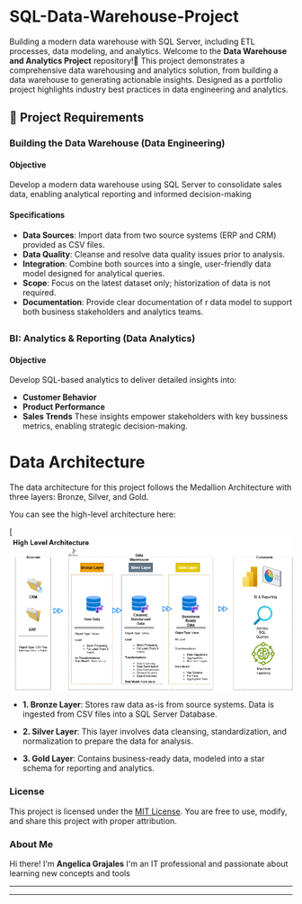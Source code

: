# SQL-Data-Warehouse-Project
Building a modern data warehouse with SQL Server, including ETL processes, data modeling, and analytics.
Welcome to the **Data Warehouse and Analytics Project** repository!🚀 
This project demonstrates a comprehensive data warehousing and analytics solution, from building a data warehouse to generating actionable insights. Designed as a portfolio project highlights industry best practices in data engineering and analytics.

## 🚀 Project Requirements

### Building the Data Warehouse (Data Engineering)

#### Objective
Develop a modern data warehouse using SQL Server to consolidate sales data, enabling analytical reporting and informed decision-making

#### Specifications
- **Data Sources**: Import data from two source systems (ERP and CRM) provided as CSV files.
- **Data Quality**: Cleanse and resolve data quality issues prior to analysis.
- **Integration**: Combine both sources into a single, user-friendly data model designed for analytical queries.
- **Scope**: Focus on the latest dataset only; historization of data is not required.
- **Documentation**: Provide clear documentation of r data model to support both business stakeholders and analytics teams.

##

### BI: Analytics & Reporting (Data Analytics)

#### Objective
Develop SQL-based analytics to deliver detailed insights into:
- **Customer Behavior**
- **Product Performance**
- **Sales Trends**
These insights empower stakeholders with key bussiness metrics, enabling strategic decision-making.

# Data Architecture

The data architecture for this project follows the Medallion Architecture with three layers: Bronze, Silver, and Gold.

You can see the high-level architecture here:

[![High-Level Architecture](https://github.com/Angelgralsh/sql-data-warehouse-project/blob/main/docs/data_architecture.png)

* **1. Bronze Layer**: Stores raw data as-is from source systems. Data is ingested from CSV files into a SQL Server Database.

* **2. Silver Layer**: This layer involves data cleansing, standardization, and normalization to prepare the data for analysis.

* **3. Gold Layer**: Contains business-ready data, modeled into a star schema for reporting and analytics.

### License

This project is licensed under the [MIT License](LICENSE). You are free to use, modify, and share this project with proper attribution.

### About Me
Hi there! I'm **Angelica Grajales**  I'm an IT professional and passionate about learning new concepts and tools

---

---
